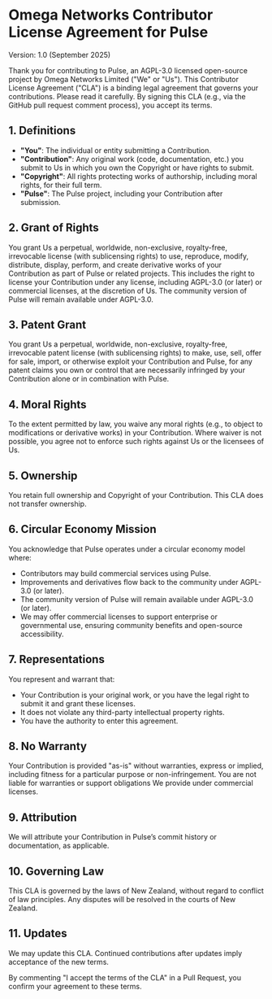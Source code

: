 # Omega Networks Contributor License Agreement for Pulse

Version: 1.0 (September 2025)

Thank you for contributing to Pulse, an AGPL-3.0 licensed open-source project by Omega Networks Limited ("We" or "Us"). This Contributor License Agreement ("CLA") is a binding legal agreement that governs your contributions. Please read it carefully. By signing this CLA (e.g., via the GitHub pull request comment process), you accept its terms.

## 1. Definitions
- **"You"**: The individual or entity submitting a Contribution.
- **"Contribution"**: Any original work (code, documentation, etc.) you submit to Us in which you own the Copyright or have rights to submit.
- **"Copyright"**: All rights protecting works of authorship, including moral rights, for their full term.
- **"Pulse"**: The Pulse project, including your Contribution after submission.

## 2. Grant of Rights
You grant Us a perpetual, worldwide, non-exclusive, royalty-free, irrevocable license (with sublicensing rights) to use, reproduce, modify, distribute, display, perform, and create derivative works of your Contribution as part of Pulse or related projects. This includes the right to license your Contribution under any license, including AGPL-3.0 (or later) or commercial licenses, at the discretion of Us. The community version of Pulse will remain available under AGPL-3.0.

## 3. Patent Grant
You grant Us a perpetual, worldwide, non-exclusive, royalty-free, irrevocable patent license (with sublicensing rights) to make, use, sell, offer for sale, import, or otherwise exploit your Contribution and Pulse, for any patent claims you own or control that are necessarily infringed by your Contribution alone or in combination with Pulse.

## 4. Moral Rights
To the extent permitted by law, you waive any moral rights (e.g., to object to modifications or derivative works) in your Contribution. Where waiver is not possible, you agree not to enforce such rights against Us or the licensees of Us.

## 5. Ownership
You retain full ownership and Copyright of your Contribution. This CLA does not transfer ownership.

## 6. Circular Economy Mission
You acknowledge that Pulse operates under a circular economy model where:
- Contributors may build commercial services using Pulse.
- Improvements and derivatives flow back to the community under AGPL-3.0 (or later).
- The community version of Pulse will remain available under AGPL-3.0 (or later).
- We may offer commercial licenses to support enterprise or governmental use, ensuring community benefits and open-source accessibility.

## 7. Representations
You represent and warrant that:
- Your Contribution is your original work, or you have the legal right to submit it and grant these licenses.
- It does not violate any third-party intellectual property rights.
- You have the authority to enter this agreement.

## 8. No Warranty
Your Contribution is provided "as-is" without warranties, express or implied, including fitness for a particular purpose or non-infringement. You are not liable for warranties or support obligations We provide under commercial licenses.

## 9. Attribution
We will attribute your Contribution in Pulse’s commit history or documentation, as applicable.

## 10. Governing Law
This CLA is governed by the laws of New Zealand, without regard to conflict of law principles. Any disputes will be resolved in the courts of New Zealand.

## 11. Updates
We may update this CLA. Continued contributions after updates imply acceptance of the new terms.

By commenting "I accept the terms of the CLA" in a Pull Request, you confirm your agreement to these terms.
